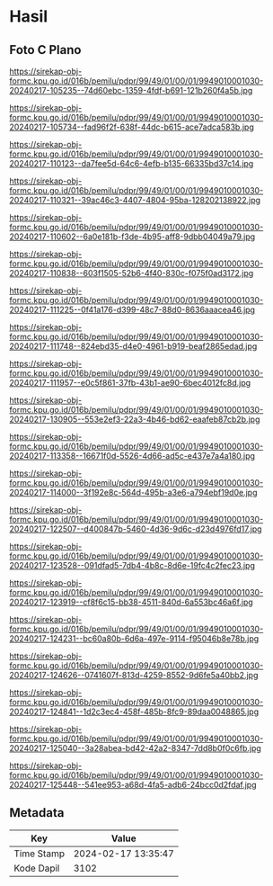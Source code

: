 # Hasil

## Foto C Plano

https://sirekap-obj-formc.kpu.go.id/016b/pemilu/pdpr/99/49/01/00/01/9949010001030-20240217-105235--74d60ebc-1359-4fdf-b691-121b260f4a5b.jpg

https://sirekap-obj-formc.kpu.go.id/016b/pemilu/pdpr/99/49/01/00/01/9949010001030-20240217-105734--fad96f2f-638f-44dc-b615-ace7adca583b.jpg

https://sirekap-obj-formc.kpu.go.id/016b/pemilu/pdpr/99/49/01/00/01/9949010001030-20240217-110123--da7fee5d-64c6-4efb-b135-66335bd37c14.jpg

https://sirekap-obj-formc.kpu.go.id/016b/pemilu/pdpr/99/49/01/00/01/9949010001030-20240217-110321--39ac46c3-4407-4804-95ba-128202138922.jpg

https://sirekap-obj-formc.kpu.go.id/016b/pemilu/pdpr/99/49/01/00/01/9949010001030-20240217-110602--6a0e181b-f3de-4b95-aff8-9dbb04049a79.jpg

https://sirekap-obj-formc.kpu.go.id/016b/pemilu/pdpr/99/49/01/00/01/9949010001030-20240217-110838--603f1505-52b6-4f40-830c-f075f0ad3172.jpg

https://sirekap-obj-formc.kpu.go.id/016b/pemilu/pdpr/99/49/01/00/01/9949010001030-20240217-111225--0f41a176-d399-48c7-88d0-8636aaacea46.jpg

https://sirekap-obj-formc.kpu.go.id/016b/pemilu/pdpr/99/49/01/00/01/9949010001030-20240217-111748--824ebd35-d4e0-4961-b919-beaf2865edad.jpg

https://sirekap-obj-formc.kpu.go.id/016b/pemilu/pdpr/99/49/01/00/01/9949010001030-20240217-111957--e0c5f861-37fb-43b1-ae90-6bec4012fc8d.jpg

https://sirekap-obj-formc.kpu.go.id/016b/pemilu/pdpr/99/49/01/00/01/9949010001030-20240217-130905--553e2ef3-22a3-4b46-bd62-eaafeb87cb2b.jpg

https://sirekap-obj-formc.kpu.go.id/016b/pemilu/pdpr/99/49/01/00/01/9949010001030-20240217-113358--16671f0d-5526-4d66-ad5c-e437e7a4a180.jpg

https://sirekap-obj-formc.kpu.go.id/016b/pemilu/pdpr/99/49/01/00/01/9949010001030-20240217-114000--3f192e8c-564d-495b-a3e6-a794ebf19d0e.jpg

https://sirekap-obj-formc.kpu.go.id/016b/pemilu/pdpr/99/49/01/00/01/9949010001030-20240217-122507--d400847b-5460-4d36-9d6c-d23d4976fd17.jpg

https://sirekap-obj-formc.kpu.go.id/016b/pemilu/pdpr/99/49/01/00/01/9949010001030-20240217-123528--091dfad5-7db4-4b8c-8d6e-19fc4c2fec23.jpg

https://sirekap-obj-formc.kpu.go.id/016b/pemilu/pdpr/99/49/01/00/01/9949010001030-20240217-123919--cf8f6c15-bb38-4511-840d-6a553bc46a6f.jpg

https://sirekap-obj-formc.kpu.go.id/016b/pemilu/pdpr/99/49/01/00/01/9949010001030-20240217-124231--bc60a80b-6d6a-497e-9114-f95046b8e78b.jpg

https://sirekap-obj-formc.kpu.go.id/016b/pemilu/pdpr/99/49/01/00/01/9949010001030-20240217-124626--0741607f-813d-4259-8552-9d6fe5a40bb2.jpg

https://sirekap-obj-formc.kpu.go.id/016b/pemilu/pdpr/99/49/01/00/01/9949010001030-20240217-124841--1d2c3ec4-458f-485b-8fc9-89daa0048865.jpg

https://sirekap-obj-formc.kpu.go.id/016b/pemilu/pdpr/99/49/01/00/01/9949010001030-20240217-125040--3a28abea-bd42-42a2-8347-7dd8b0f0c6fb.jpg

https://sirekap-obj-formc.kpu.go.id/016b/pemilu/pdpr/99/49/01/00/01/9949010001030-20240217-125448--541ee953-a68d-4fa5-adb6-24bcc0d2fdaf.jpg


## Metadata

| Key        | Value               |
| ---------- | ------------------- |
| Time Stamp | 2024-02-17 13:35:47 |
| Kode Dapil | 3102                |



